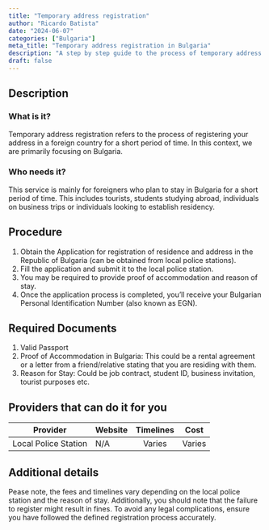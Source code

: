 ```yaml
---
title: "Temporary address registration"
author: "Ricardo Batista"
date: "2024-06-07"
categories: ["Bulgaria"]
meta_title: "Temporary address registration in Bulgaria"
description: "A step by step guide to the process of temporary address registration in Bulgaria, its requirements and procedure"
draft: false
---
```


## Description
### What is it?
Temporary address registration refers to the process of registering your address in a foreign country for a short period of time. In this context, we are primarily focusing on Bulgaria.

### Who needs it?
This service is mainly for foreigners who plan to stay in Bulgaria for a short period of time. This includes tourists, students studying abroad, individuals on business trips or individuals looking to establish residency.

## Procedure
1. Obtain the Application for registration of residence and address in the Republic of Bulgaria (can be obtained from local police stations).
2. Fill the application and submit it to the local police station.
3. You may be required to provide proof of accommodation and reason of stay.
4. Once the application process is completed, you’ll receive your Bulgarian Personal Identification Number (also known as EGN).

## Required Documents
1. Valid Passport
2. Proof of Accommodation in Bulgaria: This could be a rental agreement or a letter from a friend/relative stating that you are residing with them.
3. Reason for Stay: Could be job contract, student ID, business invitation, tourist purposes etc.

## Providers that can do it for you

| Provider        |     Website     |     Timelines    |       Cost      |
| --------------- | --------------- |  :-------------: | :-------------: |
| Local Police Station      |  N/A       |      Varies      |        Varies       |

## Additional details
Pease note, the fees and timelines vary depending on the local police station and the reason of stay. Additionally, you should note that the failure to register might result in fines. To avoid any legal complications, ensure you have followed the defined registration process accurately.